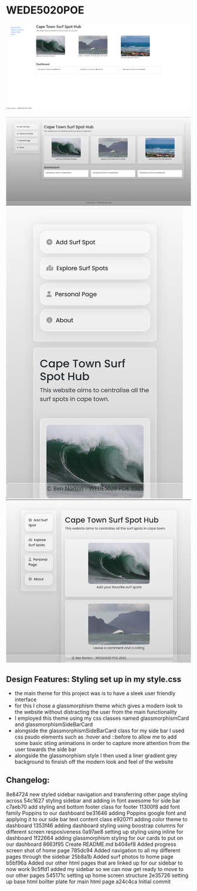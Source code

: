 # WEDE5020POE

![Home Page Before Styling](images/POE_Part1_HomePageScreenshot.png)

![Home Page After Styling](images/POE_Part2_HomePageScreenshot.png)
![Home Page resposiveness: medium screen size](images/DashboardOnMediumScreens.png)
![Home Page resposiveness: medium screen size](images/DashboardOnSmallScreens.png)

## Design Features: Styling set up in my style.css
- the main theme for this project was is to have a sleek user friendly interface
- for this I chose a glassmorphism theme which gives a modern look to the website without distracting the user from the main functionality
- I employed this theme using my css classes named glassmorphismCard and glassmorphismSideBarCard
- alongside the glassmorphismSideBarCard class for my side bar I used css psudo elements such as :hover and ::before to allow me to add some basic stling animations in order to capture more attention from the user towards the side bar
- alongside the glassmorphism style I then used a liner gradient grey background to finsish off the modern look and feel of the website



## Changelog:
8e84724 new styled sidebar navigation and transferring other page styling across
54c1627 styling sidebar and adding in font awesome for side bar
c7aeb70 add styling and bottom footer class for footer
11300f8 add font family Poppins to our dashboard
be31646 adding Poppins google font and applying it to our side bar text content class
e9207f1 adding color theme to dashboard
1353f46 adding dashboard styling using boostrap columns for different screen resposiveness
0a97ae8 setting up styling using inline for dashboard
1f22664 adding glassmorphism styling for our cards to put on our dashboard
8663f95 Create README.md
b404ef8 Added progress screen shot of home page
785dc94 Added navigation to all my different pages through the sidebar
25b8a1b Added surf photos to home page
b5bf96a Added our other html pages that are linked up for our sidebar to now work
9c5ffd1 added my sidebar so we can now get ready to move to our other pages
545171c setting up home screen structure
2e35726 setting up base html boilter plate for main html page
a24c4ca Initial commit
